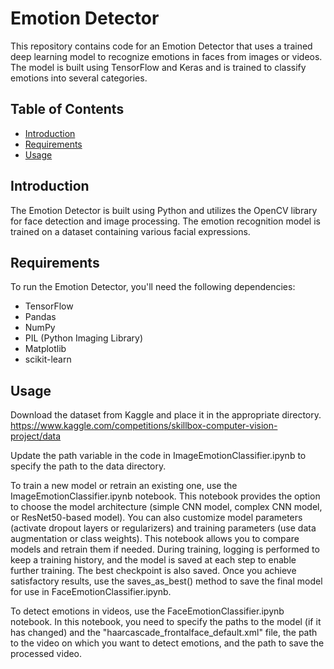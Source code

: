 # Emotion Detector


This repository contains code for an Emotion Detector that uses a trained deep learning model to recognize emotions in faces from images or videos. The model is built using TensorFlow and Keras and is trained to classify emotions into several categories.

## Table of Contents

- [Introduction](#introduction)
- [Requirements](#requirements)
- [Usage](#usage)

## Introduction

The Emotion Detector is built using Python and utilizes the OpenCV library for face detection and image processing. The emotion recognition model is trained on a dataset containing various facial expressions.

## Requirements

To run the Emotion Detector, you'll need the following dependencies:

- TensorFlow
- Pandas
- NumPy
- PIL (Python Imaging Library)
- Matplotlib
- scikit-learn

## Usage

Download the dataset from Kaggle and place it in the appropriate directory.
https://www.kaggle.com/competitions/skillbox-computer-vision-project/data

Update the path variable in the code in ImageEmotionClassifier.ipynb to specify the path to the data directory.

To train a new model or retrain an existing one, use the ImageEmotionClassifier.ipynb notebook. This notebook provides the option to choose the model architecture (simple CNN model, complex CNN model, or ResNet50-based model). You can also customize model parameters (activate dropout layers or regularizers) and training parameters (use data augmentation or class weights). This notebook allows you to compare models and retrain them if needed. During training, logging is performed to keep a training history, and the model is saved at each step to enable further training. The best checkpoint is also saved. Once you achieve satisfactory results, use the saves_as_best() method to save the final model for use in FaceEmotionClassifier.ipynb.

To detect emotions in videos, use the FaceEmotionClassifier.ipynb notebook. In this notebook, you need to specify the paths to the model (if it has changed) and the "haarcascade_frontalface_default.xml" file, the path to the video on which you want to detect emotions, and the path to save the processed video.
